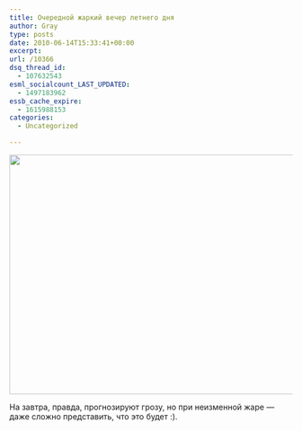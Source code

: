 ```yaml
---
title: Очередной жаркий вечер летнего дня
author: Gray
type: posts
date: 2010-06-14T15:33:41+00:00
excerpt:
url: /10366
dsq_thread_id:
  - 107632543
esml_socialcount_LAST_UPDATED:
  - 1497183962
essb_cache_expire:
  - 1615988153
categories:
  - Uncategorized

---
```








<img src="https://i1.wp.com/forumimg.net/blog/sea_evening.jpg?resize=640%2C427" width="640" height="427" data-recalc-dims="1" /> 

На&nbsp;завтра, правда, прогнозируют грозу, но&nbsp;при неизменной жаре&nbsp;&mdash; даже сложно представить, что это будет :).
